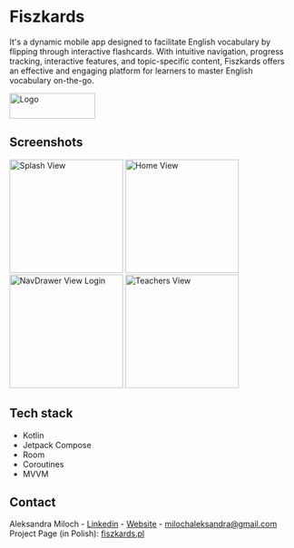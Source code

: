 # Fiszkards 
It's a dynamic mobile app designed to facilitate English vocabulary by flipping through interactive flashcards. With intuitive navigation, progress tracking, interactive features, and topic-specific content, Fiszkards offers an effective and engaging platform for learners to master English vocabulary on-the-go. <br/>

<a href="https://github.com/othneildrew/Best-README-Template">
  <img src="https://aleksandramiloch.pl/index_files/65fd6a9a1bd638e99633af98_button%20google%20play-p-500.png" alt="Logo" width="151" height="45">
</a>

## Screenshots
<p>
  <img src="https://fiszkards.pl/index_files/66002bd7baf6f29ff2dee556_zestawy-p-500.png" alt="Splash View" width="200">
  <img src="https://fiszkards.pl/index_files/66002bd73ccf390baa1369b9_nauka-p-500.png" alt="Home View" width="200">
  <img src="http://fiszkards.pl/index_files/66002bd8bc45147e21958369_gratulacje-p-500.png" alt="NavDrawer View Login" width="200">
  <img src="http://fiszkards.pl/index_files/66002bd79e4cbfc61819c695_dodaj-fiszke-p-500.png" alt="Teachers View" width="200">
</p>

## Tech stack
* Kotlin
* Jetpack Compose
* Room
* Coroutines
* MVVM

## Contact
Aleksandra Miloch - [Linkedin](https://www.linkedin.com/in/aleksandra-miloch/) - [Website](https://aleksandramiloch.pl/) - milochaleksandra@gmail.com 
<br/>
Project Page (in Polish): [fiszkards.pl](https://fiszkards.pl/)
